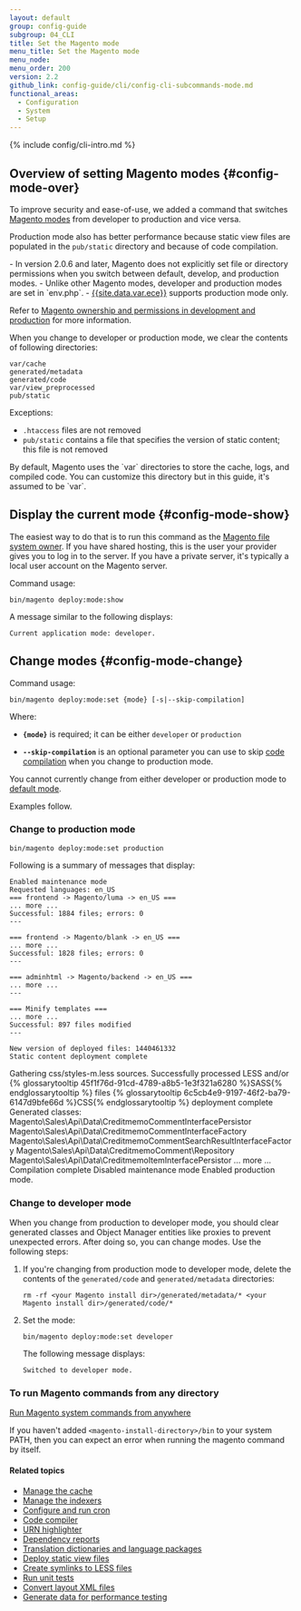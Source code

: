 ```yaml
---
layout: default
group: config-guide
subgroup: 04_CLI
title: Set the Magento mode
menu_title: Set the Magento mode
menu_node:
menu_order: 200
version: 2.2
github_link: config-guide/cli/config-cli-subcommands-mode.md
functional_areas:
  - Configuration
  - System
  - Setup
---
```


{% include config/cli-intro.md %}

## Overview of setting Magento modes {#config-mode-over}
To improve security and ease-of-use, we added a command that switches <a href="{{page.baseurl}}config-guide/bootstrap/magento-modes.html">Magento modes</a> from developer to production and vice versa.

Production mode also has better performance because static view files are populated in the `pub/static` directory and because of code compilation.

<div class="bs-callout bs-callout-info" id="info" markdown="1">
-   In version 2.0.6 and later, Magento does not explicitly set file or directory permissions when you switch between default, develop, and production modes.
-   Unlike other Magento modes, developer and production modes are set in `env.php`.
-   <a href="{{page.baseurl}}cloud/bk-cloud.html">{{site.data.var.ece}}</a> supports production mode only.
</div>

Refer to [Magento ownership and permissions in development and production]({{page.baseurl}}config-guide/prod/prod_file-sys-perms.html) for more information.

When you change to developer or production mode, we clear the contents of following directories:

	var/cache
	generated/metadata
	generated/code
	var/view_preprocessed
	pub/static

Exceptions:

-   `.htaccess` files are not removed
-   `pub/static` contains a file that specifies the version of static content; this file is not removed

<div class="bs-callout bs-callout-info" id="info" markdown="1">
By default, Magento uses the `var` directories to store the cache, logs, and compiled code. You can customize this directory but in this guide, it's assumed to be `var`.
</div>

## Display the current mode {#config-mode-show}
The easiest way to do that is to run this command as the <a href="{{page.baseurl}}install-gde/prereq/file-sys-perms-over.html">Magento file system owner</a>. If you have shared hosting, this is the user your provider gives you to log in to the server. If you have a private server, it's typically a local user account on the Magento server.

Command usage:

	bin/magento deploy:mode:show

A message similar to the following displays:

	Current application mode: developer.

## Change modes {#config-mode-change}
Command usage:

	bin/magento deploy:mode:set {mode} [-s|--skip-compilation]

  Where:

  -   **`{mode}`** is required; it can be either `developer` or `production`

  -   **`--skip-compilation`** is an optional parameter you can use to skip <a href="{{page.baseurl}}config-guide/cli/config-cli-subcommands-compiler.html">code compilation</a> when you change to production mode.

  <div class="bs-callout bs-callout-info" id="info" makrdown="1">
  You cannot currently change from either developer or production mode to <a href="{{ page.baseurl }}config-guide/bootstrap/magento-modes.html#default-mode">default mode</a>.
  </div>

Examples follow.

### Change to production mode

	bin/magento deploy:mode:set production

Following is a summary of messages that display:

	Enabled maintenance mode
	Requested languages: en_US
	=== frontend -> Magento/luma -> en_US ===
	... more ...
	Successful: 1884 files; errors: 0
	---

	=== frontend -> Magento/blank -> en_US ===
	... more ...
	Successful: 1828 files; errors: 0
	---

	=== adminhtml -> Magento/backend -> en_US ===
	... more ...
	---

	=== Minify templates ===
	... more ...
	Successful: 897 files modified
	---

	New version of deployed files: 1440461332
	Static content deployment complete
Gathering css/styles-m.less sources.
Successfully processed LESS and/or {% glossarytooltip 45f1f76d-91cd-4789-a8b5-1e3f321a6280 %}SASS{% endglossarytooltip %} files
{% glossarytooltip 6c5cb4e9-9197-46f2-ba79-6147d9bfe66d %}CSS{% endglossarytooltip %} deployment complete
Generated classes:
        Magento\Sales\Api\Data\CreditmemoCommentInterfacePersistor
        Magento\Sales\Api\Data\CreditmemoCommentInterfaceFactory
        Magento\Sales\Api\Data\CreditmemoCommentSearchResultInterfaceFactory
        Magento\Sales\Api\Data\CreditmemoComment\Repository
        Magento\Sales\Api\Data\CreditmemoItemInterfacePersistor
        ... more ...
	Compilation complete
	Disabled maintenance mode
	Enabled production mode.

### Change to developer mode
When you change from production to developer mode, you should clear generated classes and Object Manager entities like proxies to prevent unexpected errors. After doing so, you can change modes. Use the following steps:

1.  If you're changing from production mode to developer mode, delete the contents of the `generated/code` and `generated/metadata` directories:

		rm -rf <your Magento install dir>/generated/metadata/* <your Magento install dir>/generated/code/*

2.  Set the mode:

		bin/magento deploy:mode:set developer

	The following message displays:

		Switched to developer mode.

### To run Magento commands from any directory
<a href="{{ page.baseurl }}config-guide/cli/config-cli.html#config-install-cli-first">Run Magento system commands from anywhere</a>

If you haven't added `<magento-install-directory>/bin` to your system PATH, then you can expect an error when running the magento command by itself.

#### Related topics

-   <a href="{{page.baseurl}}config-guide/cli/config-cli-subcommands-cache.html">Manage the cache</a>
-   <a href="{{page.baseurl}}config-guide/cli/config-cli-subcommands-index.html">Manage the indexers</a>
-   <a href="{{page.baseurl}}config-guide/cli/config-cli-subcommands-cron.html">Configure and run cron</a>
-   <a href="{{page.baseurl}}config-guide/cli/config-cli-subcommands-compiler.html">Code compiler</a>
-   <a href="{{page.baseurl}}config-guide/cli/config-cli-subcommands-urn.html">URN highlighter</a>
-   <a href="{{page.baseurl}}config-guide/cli/config-cli-subcommands-depen.html">Dependency reports</a>
-   <a href="{{page.baseurl}}config-guide/cli/config-cli-subcommands-i18n.html">Translation dictionaries and language packages</a>
-   <a href="{{page.baseurl}}config-guide/cli/config-cli-subcommands-static-view.html">Deploy static view files</a>
-   <a href="{{page.baseurl}}config-guide/cli/config-cli-subcommands-less-sass.html">Create symlinks to LESS files</a>
-   <a href="{{page.baseurl}}config-guide/cli/config-cli-subcommands-test.html">Run unit tests</a>
-   <a href="{{page.baseurl}}config-guide/cli/config-cli-subcommands-layout-xml.html">Convert layout XML files</a>
-   <a href="{{page.baseurl}}config-guide/cli/config-cli-subcommands-perf-data.html">Generate data for performance testing</a>
